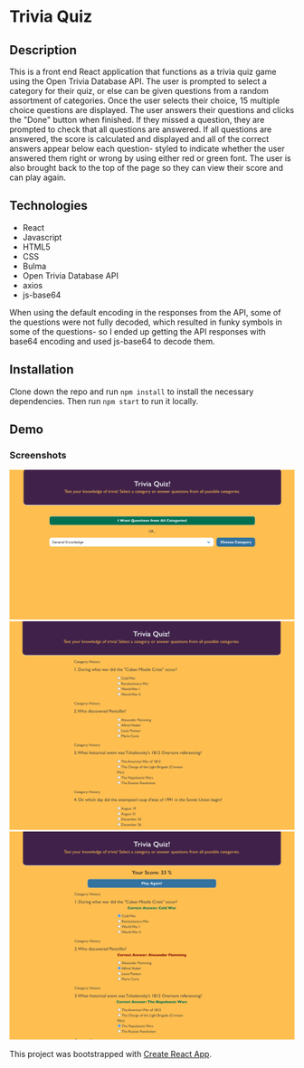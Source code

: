 # Trivia Quiz

## Description

This is a front end React application that functions as a trivia quiz game using the Open Trivia Database API.  The user is prompted to select a category for their quiz, or else can be given questions from a random assortment of categories.  Once the user selects their choice, 15 multiple choice questions are displayed.  The user answers their questions and clicks the "Done" button when finished.  If they missed a question, they are prompted to check that all questions are answered.  If all questions are answered, the score is calculated and displayed and all of the correct answers appear below each question- styled to indicate whether the user answered them right or wrong by using either red or green font.  The user is also brought back to the top of the page so they can view their score and can play again.


## Technologies

* React
* Javascript
* HTML5
* CSS
* Bulma
* Open Trivia Database API
* axios
* js-base64

When using the default encoding in the responses from the API, some of the questions were not fully decoded, which resulted in funky symbols in some of the questions- so I ended up getting the API responses with base64 encoding and used js-base64 to decode them.

## Installation

Clone down the repo and run `npm install` to install the necessary dependencies.  Then run `npm start` to run it locally.

## Demo



### Screenshots

![Quiz starting filter](images/Screen%20Shot%202020-08-07%20at%201.39.37%20PM.png)
![Quiz Questions](images/Screen%20Shot%202020-08-07%20at%201.39.59%20PM.png)
![Quiz End](images/Screen%20Shot%202020-08-07%20at%201.41.04%20PM.png)

This project was bootstrapped with [Create React App](https://github.com/facebook/create-react-app).

